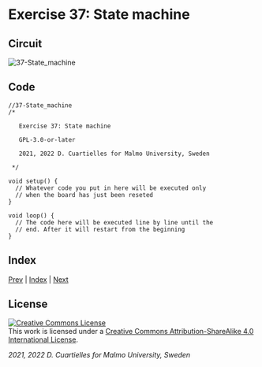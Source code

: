 # Exercise 37: State machine

## Circuit

![37-State_machine]()

## Code

```c_cpp
//37-State_machine
/*

   Exercise 37: State machine

   GPL-3.0-or-later

   2021, 2022 D. Cuartielles for Malmo University, Sweden

 */

void setup() {
  // Whatever code you put in here will be executed only 
  // when the board has just been reseted
}

void loop() {
  // The code here will be executed line by line until the 
  // end. After it will restart from the beginning
}
```

## Index

[Prev](../36-Non_blocking_time_counter_with_reset_color_control_and_proximity/36-Non_blocking_time_counter_with_reset_color_control_and_proximity.md) |  [Index](../course_index.md) |  [Next](../38-AI_introduction/38-AI_introduction.md)

## License

<a rel="license" href="http://creativecommons.org/licenses/by-sa/4.0/"><img alt="Creative Commons License" style="border-width:0" src="https://i.creativecommons.org/l/by-sa/4.0/80x15.png" /></a><br />This work is licensed under a <a rel="license" href="http://creativecommons.org/licenses/by-sa/4.0/">Creative Commons Attribution-ShareAlike 4.0 International License</a>.

*2021, 2022 D. Cuartielles for Malmo University, Sweden*
